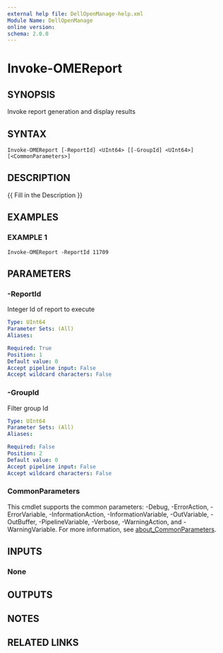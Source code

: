 ```yaml
---
external help file: DellOpenManage-help.xml
Module Name: DellOpenManage
online version:
schema: 2.0.0
---
```


# Invoke-OMEReport

## SYNOPSIS
Invoke report generation and display results

## SYNTAX

```
Invoke-OMEReport [-ReportId] <UInt64> [[-GroupId] <UInt64>] [<CommonParameters>]
```

## DESCRIPTION
{{ Fill in the Description }}

## EXAMPLES

### EXAMPLE 1
```
Invoke-OMEReport -ReportId 11709
```

## PARAMETERS

### -ReportId
Integer Id of report to execute

```yaml
Type: UInt64
Parameter Sets: (All)
Aliases:

Required: True
Position: 1
Default value: 0
Accept pipeline input: False
Accept wildcard characters: False
```

### -GroupId
Filter group Id

```yaml
Type: UInt64
Parameter Sets: (All)
Aliases:

Required: False
Position: 2
Default value: 0
Accept pipeline input: False
Accept wildcard characters: False
```

### CommonParameters
This cmdlet supports the common parameters: -Debug, -ErrorAction, -ErrorVariable, -InformationAction, -InformationVariable, -OutVariable, -OutBuffer, -PipelineVariable, -Verbose, -WarningAction, and -WarningVariable. For more information, see [about_CommonParameters](http://go.microsoft.com/fwlink/?LinkID=113216).

## INPUTS

### None
## OUTPUTS

## NOTES

## RELATED LINKS
